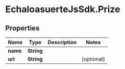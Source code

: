 # EchaloasuerteJsSdk.Prize

## Properties
Name | Type | Description | Notes
------------ | ------------- | ------------- | -------------
**name** | **String** |  | 
**url** | **String** |  | [optional] 


